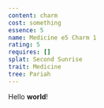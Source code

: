 ```yaml
---
content: charm
cost: something
essence: 5
name: Medicine e5 Charm 1
rating: 5
requires: []
splat: Second Sunrise
trait: Medicine
tree: Pariah
---
```


Hello **world**!
